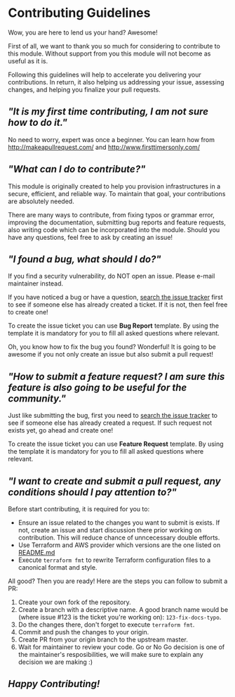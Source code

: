 # Contributing Guidelines

Wow, you are here to lend us your hand? Awesome!

First of all, we want to thank you so much for considering to contribute to this module. Without support from you this module will not become as useful as it is.

Following this guidelines will help to accelerate you delivering your contributions. In return, it also helping us addressing your issue, assessing changes, and helping you finalize your pull requests.


## ***"It is my first time contributing, I am not sure how to do it."***

No need to worry, expert was once a beginner. You can learn how from http://makeapullrequest.com/ and http://www.firsttimersonly.com/


## ***"What can I do to contribute?"***

This module is originally created to help you provision infrastructures in a secure, efficient, and reliable way. To maintain that goal, your contributions are absolutely needed. 

There are many ways to contribute, from fixing typos or grammar error, improving the documentation, submitting bug reports and feature requests, also writing code which can be incorporated into the module. Should you have any questions, feel free to ask by creating an issue!


## ***"I found a bug, what should I do?"***

If you find a security vulnerability, do NOT open an issue. Please e-mail maintainer instead.

If you have noticed a bug or have a question, [search the issue tracker](https://github.com/traveloka/terraform-aws-session-manager-config/issues?q=label%3Abug) first to see if someone else has already created a ticket. If it is not, then feel free to create one!

To create the issue ticket you can use **Bug Report** template. By using the template it is mandatory for you to fill all asked questions where relevant.

Oh, you know how to fix the bug you found? Wonderful! 
It is going to be awesome if you not only create an issue but also submit a pull request!


## ***"How to submit a feature request? I am sure this feature is also going to be useful for the community."***

Just like submitting the bug, first you need to [search the issue tracker](https://github.com/traveloka/terraform-aws-session-manager-config/issues?q=label%3Aenhancement) to see if someone else has already created a request. If such request not exists yet, go ahead and create one!

To create the issue ticket you can use **Feature Request** template. By using the template it is mandatory for you to fill all asked questions where relevant.


## ***"I want to create and submit a pull request, any conditions should I pay attention to?"***

Before start contributing, it is required for you to:
- Ensure an issue related to the changes you want to submit is exists. If not, create an issue and start discussion there prior working on contribution. This will reduce chance of unncecessary double efforts.
- Use Terraform and AWS provider which versions are the one listed on [README.md](README.md)
- Execute `terraform fmt` to rewrite Terraform configuration files to a canonical format and style.

All good? Then you are ready! Here are the steps you can follow to submit a PR:
1. Create your own fork of the repository.
2. Create a branch with a descriptive name. A good branch name would be (where issue #123 is the ticket you're working on): `123-fix-docs-typo`.
3. Do the changes there, don't forget to execute `terraform fmt`.
4. Commit and push the changes to your origin.
5. Create PR from your origin branch to the upstream master.
6. Wait for maintainer to review your code. Go or No Go decision is one of the maintainer's resposibilities, we will make sure to explain any decision we are making :)


## ***Happy Contributing!***